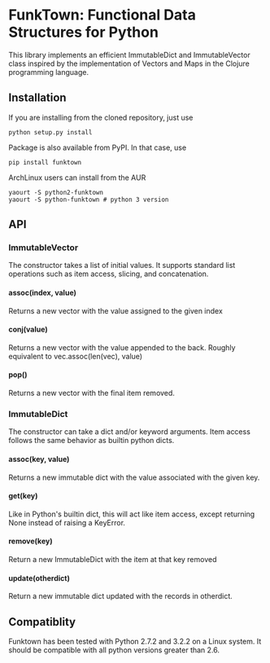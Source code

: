 # FunkTown: Functional Data Structures for Python

This library implements an efficient ImmutableDict and ImmutableVector class 
inspired by the implementation of Vectors and Maps in the Clojure programming
language.

## Installation

If you are installing from the cloned repository, just use

	python setup.py install

Package is also available from PyPI. In that case, use

	pip install funktown

ArchLinux users can install from the AUR

	yaourt -S python2-funktown 
	yaourt -S python-funktown # python 3 version

## API

### ImmutableVector

The constructor takes a list of initial values. It supports standard list
operations such as item access, slicing, and concatenation.

#### assoc(index, value)

Returns a new vector with the value assigned to the given index

#### conj(value)

Returns a new vector with the value appended to the back. Roughly equivalent 
to vec.assoc(len(vec), value)

#### pop()

Returns a new vector with the final item removed.

### ImmutableDict

The constructor can take a dict and/or keyword arguments. Item access follows
the same behavior as builtin python dicts.

#### assoc(key, value)

Returns a new immutable dict with the value associated with the given key.

#### get(key)

Like in Python's builtin dict, this will act like item access, except 
returning None instead of raising a KeyError.

#### remove(key)

Return a new ImmutableDict with the item at that key removed

#### update(otherdict)

Return a new immutable dict updated with the records in otherdict.

## Compatiblity 

Funktown has been tested with Python 2.7.2 and 3.2.2 on a Linux system.
It should be compatible with all python versions greater than 2.6.
